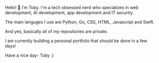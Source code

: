 Hello! 👋 I’m Toby. I'm a tech obsessed nerd who specializes in web development, AI development, app development and IT security.

The main languges I use are Python, Go, CSS, HTML, Javascript and Swift.

And yes, basically all of my repositories are private.

I am currently building a personal portfolio that should be done in a few days! 

Have a nice day- Toby :)
